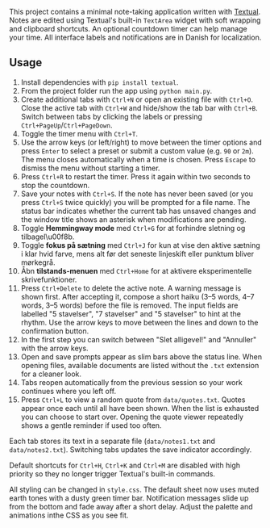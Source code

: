 
This project contains a minimal note-taking application written with [Textual](https://textual.textualize.io/). Notes are edited using Textual's built-in `TextArea` widget with soft wrapping and clipboard shortcuts. An optional countdown timer can help manage your time.
All interface labels and notifications are in Danish for localization.

## Usage

1. Install dependencies with `pip install textual`.
2. From the project folder run the app using `python main.py`.
3. Create additional tabs with `Ctrl+N` or open an existing file with `Ctrl+O`.
   Close the active tab with `Ctrl+W` and hide/show the tab bar with `Ctrl+B`.
   Switch between tabs by clicking the labels or pressing `Ctrl+PageUp`/`Ctrl+PageDown`.
4. Toggle the timer menu with `Ctrl+T`.
5. Use the arrow keys (or left/right) to move between the timer options and
   press `Enter` to select a preset or submit a custom value (e.g. `90` or `2m`).
   The menu closes automatically when a time is chosen. Press `Escape` to
   dismiss the menu without starting a timer.
6. Press `Ctrl+R` to restart the timer. Press it again within two seconds to stop the countdown.
7. Save your notes with `Ctrl+S`. If the note has never been saved (or you press
   `Ctrl+S` twice quickly) you will be prompted for a file name. The status bar
   indicates whether the current tab has unsaved changes and the window title
   shows an asterisk when modifications are pending.
8. Toggle **Hemmingway mode** med `Ctrl+G` for at forhindre sletning og tilbagel\u00f8b.
9. Toggle **fokus på sætning** med `Ctrl+J` for kun at vise den aktive sætning i klar hvid farve, mens alt før det seneste linjeskift eller punktum bliver mørkegrå.
10. Åbn **tilstands-menuen** med `Ctrl+Home` for at aktivere eksperimentelle skrivefunktioner.
11. Press `Ctrl+Delete` to delete the active note. A warning message is shown
  first. After accepting it, compose a short haiku (3–5 words, 4–7 words,
  3–5 words) before the file is removed. The input fields are labelled
  "5 stavelser", "7 stavelser" and "5 stavelser" to hint at the rhythm.
  Use the arrow keys to move between the lines and down to the confirmation
  button.
12. In the first step you can switch between "Slet alligevel!" and "Annuller"
    with the arrow keys.
13. Open and save prompts appear as slim bars above the status line. When opening files, available documents are listed without the `.txt` extension for a cleaner look.
14. Tabs reopen automatically from the previous session so your work continues where you left off.
15. Press `Ctrl+L` to view a random quote from `data/quotes.txt`. Quotes appear once each until all have been shown. When the list is exhausted you can choose to start over.
    Opening the quote viewer repeatedly shows a gentle reminder if used too often.

Each tab stores its text in a separate file (`data/notes1.txt` and `data/notes2.txt`). Switching tabs updates the save indicator accordingly.

Default shortcuts for `Ctrl+H`, `Ctrl+K` and `Ctrl+M` are disabled with high priority so they no longer trigger Textual's built-in commands.

All styling can be changed in `style.css`. The default sheet now uses muted
earth tones with a dusty green timer bar. Notification messages slide up from the
bottom and fade away after a short delay. Adjust the palette and animations inthe CSS as you see fit.
